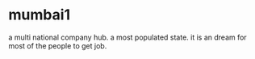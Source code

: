 # mumbai1
a multi national company hub.
a most populated state.
it is an dream for most of the people to get job.
